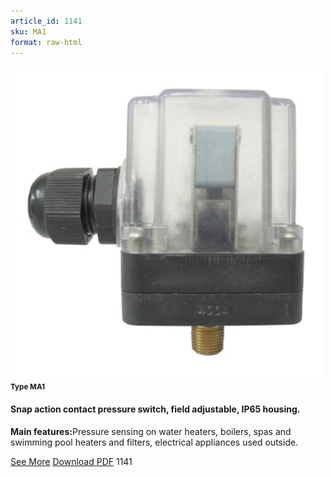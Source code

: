 ```yaml
---
article_id: 1141
sku: MA1
format: raw-html
---
```

 <img src="../new-images/MA1.jpg" class="card-imgs mb-2">
 <small class="text-grey mb-2"><b>Type MA1</b> </small>
 <h4>Snap action contact pressure switch, field adjustable, IP65 housing.</h4>
 <p><b>Main features:</b>Pressure sensing on water heaters, boilers, spas and swimming pool heaters and filters, electrical appliances used outside.</p>
 <div class="btns">
 <a href="snap-action-pressure-switch-type-ma1.html" class="btn-red">See More</a>
 <a href="pdf/5-27Single pole pressure switches high electrical rating snap action contact adjustable set point metal fittings IP65 housing20130704.pdf" target="_blank" class="btn-red">Download PDF</a>
 <!-- <a href="http://www.ultimheat.com/cat5.html" target="_blank" class="access-link"> Access full catalogue <i class="fa fa-external-link" aria-hidden="true"></i> </a> -->
 <span class="number-btn">1141</span>
 </div>
 
